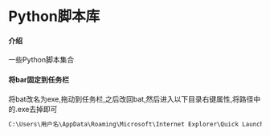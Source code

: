 # Python脚本库

#### 介绍
一些Python脚本集合

#### 将bar固定到任务栏
将bat改名为exe,拖动到任务栏,之后改回bat,然后进入以下目录右键属性,将路径中的.exe去掉即可
```cmd
C:\Users\用户名\AppData\Roaming\Microsoft\Internet Explorer\Quick Launch\User Pinned\TaskBar
```

